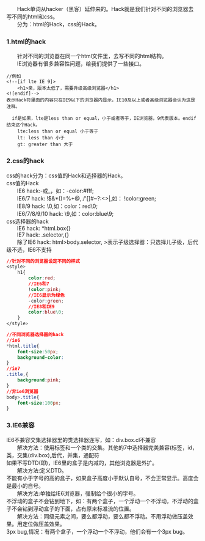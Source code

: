&emsp;&emsp;Hack单词从hacker（黑客）延伸来的。Hack就是我们针对不同的浏览器去写不同的html和css。<br>
&emsp;&emsp;分为：html的Hack，css的Hack。<br>

### 1.html的hack
&emsp;&emsp;针对不同的浏览器在同一个html文件里，去写不同的html结构。<br>
&emsp;&emsp;IE浏览器有很多兼容性问题，给我们提供了一些接口。<br>
    
    //例如
    <!--[if lte IE 9]>
        <h1>亲，版本太低了，需要升级高级浏览器</h1>
    <![endif]-->
    表示Hack符里面的内容只在IE9以下的浏览器内显示，IE10及以上或者高级浏览器会认为这是注释。
    
      if是如果，lte是less than or equal，小于或者等于，IE浏览器，9代表版本。endif结束这个Hack。
        lte:less than or equal 小于等于
        lt: less than 小于
        gt: greater than 大于

### 2.css的hack
css的hack分为：css值的Hack和选择器的Hack。<br>
css值的Hack<br>
&emsp;&emsp;IE6 hack:-或_，如：-color:#fff;<br>
&emsp;&emsp;IE6/7 hack: !$&*()=%+@,./'[]#~?:<>|,如： !color:green;<br>
&emsp;&emsp;IE8/9 hack: \0,如：color：red\0;<br>
&emsp;&emsp;IE6/7/8/9/10 hack: \9,如：color:blue\9;<br>
css选择器的hack<br>
&emsp;&emsp;IE6 hack: *html.box{}<br>
&emsp;&emsp;IE7 hack: .selector,{}<br>
&emsp;&emsp;除了IE6 hack: html>body.selector, >表示子级选择器：只选择儿子级，后代级不选，IE6不支持<br>

```css
//针对不同的浏览器设定不同的样式
<style>
    h1{
        color:red;
        //IE6和7
        !color:pink;
        //IE6显示为绿色
        -color:green;
        //IE8和IE9
        color:blue\0;
    }
</style>

//不同浏览器选择器的hack
//ie6
*html.title{
    font-size:50px;
    background-color:
}
//ie7
.title,{
    background:pink;
}
//非ie6浏览器
body>.title{
    font-size:100px;
}
```

### 3.IE6兼容
IE6不兼容交集选择器里的类选择器连写，如：div.box.cl不兼容<br>
&emsp;&emsp;解决方法：使用标签和一个类的交集。其他的7中选择器完美兼容(标签，id，类，交集(div.box),后代，并集，通配符<br>
如果不写DTD(即<!DOCTYPE html>)，IE6里的盒子是内减的，其他浏览器是外扩。<br>
&emsp;&emsp;解决方法:定义DTD。<br>
不能有小于字号的高的盒子，如果盒子高度小于默认自号，不会正常显示。高度会是最小的自号。<br>
&emsp;&emsp;解决方法:单独给IE6浏览器，强制给个很小的字号。<br>
不浮动的盒子不会钻到地下，如：有两个盒子，一个浮动一个不浮动，不浮动的盒子不会钻到浮动盒子的下面，占有原来标准流的位置。<br>
&emsp;&emsp;解决方法：同级元素之间，要么都浮动，要么都不浮动。不用浮动做压盖效果。用定位做压盖效果。<br>
3px bug,情况：有两个盒子，一个浮动一个不浮动，他们会有一个3px bug。






